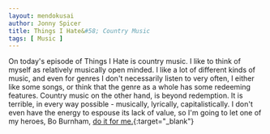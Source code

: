 ```yaml
---
layout: mendokusai
author: Jonny Spicer
title: Things I Hate&#58; Country Music
tags: [ Music ]
---
```

On today's episode of Things I Hate is country music. I like to think of myself as relatively musically open minded. I like a lot of different kinds of music, and even for genres
I don't necessarily listen to very often, I either like some songs, or think that the genre as a whole has some redeeming features. Country music on the other hand, is beyond
redemption. It is terrible, in every way possible - musically, lyrically, capitalistically. I don't even have the energy to espouse its lack of value, so I'm going to let one of my
heroes, Bo Burnham, [do it for me.](https://www.youtube.com/watch?v=y7im5LT09a0){:target="_blank"}
